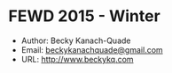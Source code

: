 # FEWD 2015 - Winter

* Author: Becky Kanach-Quade
* Email: beckykanachquade@gmail.com
* URL: http://www.beckykq.com
